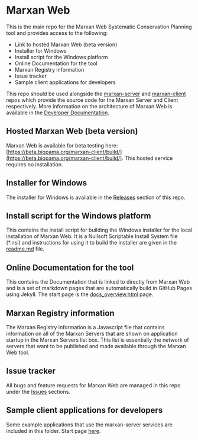 # Marxan Web
This is the main repo for the Marxan Web Systematic Conservation Planning tool and provides access to the following:
- Link to hosted Marxan Web (beta version)  
- Installer for Windows
- Install script for the Windows platform
- Online Documentation for the tool
- Marxan Registry information
- Issue tracker
- Sample client applications for developers  

This repo should be used alongside the [marxan-server](https://github.com/andrewcottam/marxan-server) and [marxan-client](https://github.com/andrewcottam/marxan-client) repos which provide the source code for the Marxan Server and Client respectively. More information on the architecture of Marxan Web is available in the [Developer Documentation](https://andrewcottam.github.io/marxan-web/documentation/docs_dev.html).  

## Hosted Marxan Web (beta version)
Marxan Web is available for beta testing here: [https://beta.biopama.org/marxan-client/build/](https://beta.biopama.org/marxan-client/build/). This hosted service requires no installation.  

## Installer for Windows
The installer for Windows is available in the [Releases](https://github.com/andrewcottam/marxan-web/releases) section of this repo.  

## Install script for the Windows platform
This contains the install script for building the Windows installer for the local installation of Marxan Web. It is a Nullsoft Scriptable Install System file (*.nsi) and instructions for using it to build the installer are given in the [readme.md](https://andrewcottam.github.io/marxan-web/installers/windows/) file.

## Online Documentation for the tool
This contains the Documentation that is linked to directly from Marxan Web and is a set of markdown pages that are automatically build in GitHub Pages using Jekyll. The start page is the [docs_overview.html](https://andrewcottam.github.io/marxan-web/documentation/docs_overview.html) page.  

## Marxan Registry information
The Marxan Registry information is a Javascript file that contains information on all of the Marxan Servers that are shown on application startup in the Marxan Servers list box. This list is essentially the network of servers that want to be published and made available through the Marxan Web tool.  

## Issue tracker
All bugs and feature requests for Marxan Web are managed in this repo under the [Issues](https://github.com/andrewcottam/marxan-web/issues) sections.  

## Sample client applications for developers  
Some example applications that use the marxan-server services are included in this folder. Start page [here](https://andrewcottam.github.io/marxan-web/client-apps/).   

